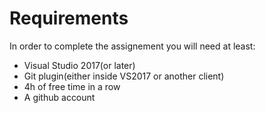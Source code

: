 # Requirements
In order to complete the assignement you will need at least:
* Visual Studio 2017(or later) 
* Git plugin(either inside VS2017 or another client)
* 4h of free time in a row
* A github account
